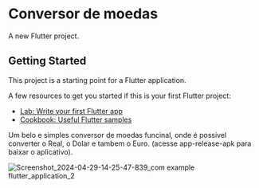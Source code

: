 # Conversor de moedas

A new Flutter project.

## Getting Started

This project is a starting point for a Flutter application.

A few resources to get you started if this is your first Flutter project:

- [Lab: Write your first Flutter app](https://docs.flutter.dev/get-started/codelab)
- [Cookbook: Useful Flutter samples](https://docs.flutter.dev/cookbook)

Um belo e simples conversor de moedas funcinal, onde é possivel converter o Real, o Dolar e tambem o Euro.
(acesse app-release-apk para baixar o aplicativo).

![Screenshot_2024-04-29-14-25-47-839_com example flutter_application_2](https://github.com/PietroMena/ConversorDeMoedas/assets/133895281/ced41d48-af42-4f2d-b91d-ff05c0c68a38)
